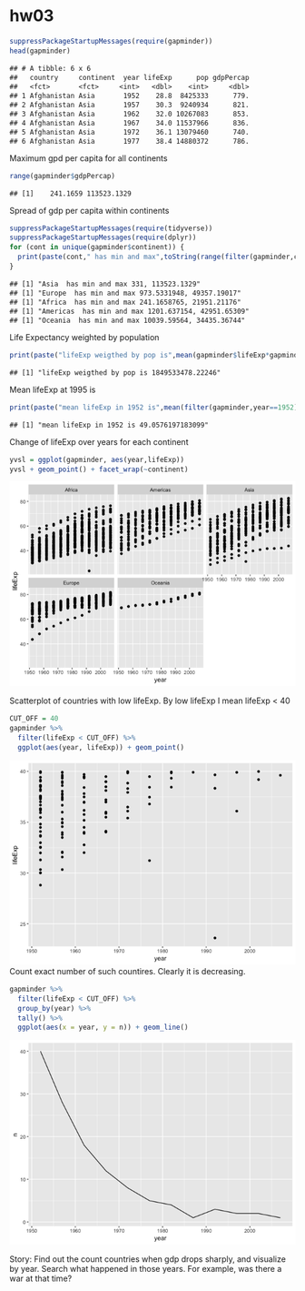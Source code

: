 hw03
================

``` r
suppressPackageStartupMessages(require(gapminder))
head(gapminder)
```

    ## # A tibble: 6 x 6
    ##   country     continent  year lifeExp      pop gdpPercap
    ##   <fct>       <fct>     <int>   <dbl>    <int>     <dbl>
    ## 1 Afghanistan Asia       1952    28.8  8425333      779.
    ## 2 Afghanistan Asia       1957    30.3  9240934      821.
    ## 3 Afghanistan Asia       1962    32.0 10267083      853.
    ## 4 Afghanistan Asia       1967    34.0 11537966      836.
    ## 5 Afghanistan Asia       1972    36.1 13079460      740.
    ## 6 Afghanistan Asia       1977    38.4 14880372      786.

Maximum gpd per capita for all continents

``` r
range(gapminder$gdpPercap)
```

    ## [1]    241.1659 113523.1329

Spread of gdp per capita within continents

``` r
suppressPackageStartupMessages(require(tidyverse))
suppressPackageStartupMessages(require(dplyr))
for (cont in unique(gapminder$continent)) {
  print(paste(cont," has min and max",toString(range(filter(gapminder,continent==cont)$gdpPercap))))
}
```

    ## [1] "Asia  has min and max 331, 113523.1329"
    ## [1] "Europe  has min and max 973.5331948, 49357.19017"
    ## [1] "Africa  has min and max 241.1658765, 21951.21176"
    ## [1] "Americas  has min and max 1201.637154, 42951.65309"
    ## [1] "Oceania  has min and max 10039.59564, 34435.36744"

Life Expectancy weighted by population

``` r
print(paste("lifeExp weigthed by pop is",mean(gapminder$lifeExp*gapminder$pop)))
```

    ## [1] "lifeExp weigthed by pop is 1849533478.22246"

Mean lifeExp at 1995 is

``` r
print(paste("mean lifeExp in 1952 is",mean(filter(gapminder,year==1952)$lifeExp)))
```

    ## [1] "mean lifeExp in 1952 is 49.0576197183099"

Change of lifeExp over years for each continent

``` r
yvsl = ggplot(gapminder, aes(year,lifeExp))
yvsl + geom_point() + facet_wrap(~continent)
```

![](hw03_files/figure-markdown_github/unnamed-chunk-6-1.png)

Scatterplot of countries with low lifeExp. By low lifeExp I mean lifeExp &lt; 40

``` r
CUT_OFF = 40
gapminder %>% 
  filter(lifeExp < CUT_OFF) %>% 
  ggplot(aes(year, lifeExp)) + geom_point()
```

![](hw03_files/figure-markdown_github/unnamed-chunk-7-1.png) Count exact number of such countires. Clearly it is decreasing.

``` r
gapminder %>%
  filter(lifeExp < CUT_OFF) %>%
  group_by(year) %>%
  tally() %>% 
  ggplot(aes(x = year, y = n)) + geom_line()
```

![](hw03_files/figure-markdown_github/unnamed-chunk-8-1.png)

Story: Find out the count countries when gdp drops sharply, and visualize by year. Search what happened in those years. For example, was there a war at that time?
